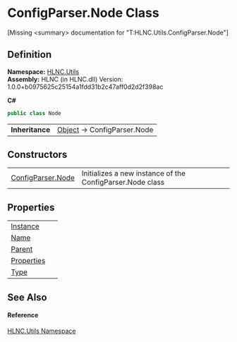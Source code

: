 # ConfigParser.Node Class


\[Missing &lt;summary&gt; documentation for "T:HLNC.Utils.ConfigParser.Node"\]



## Definition
**Namespace:** <a href="N_HLNC_Utils">HLNC.Utils</a>  
**Assembly:** HLNC (in HLNC.dll) Version: 1.0.0+b0975625c25154a1fdd31b2c47aff0d2d2f398ac

**C#**
``` C#
public class Node
```

<table><tr><td><strong>Inheritance</strong></td><td><a href="https://learn.microsoft.com/dotnet/api/system.object" target="_blank" rel="noopener noreferrer">Object</a>  →  ConfigParser.Node</td></tr>
</table>



## Constructors
<table>
<tr>
<td><a href="M_HLNC_Utils_ConfigParser_Node__ctor">ConfigParser.Node</a></td>
<td>Initializes a new instance of the ConfigParser.Node class</td></tr>
</table>

## Properties
<table>
<tr>
<td><a href="P_HLNC_Utils_ConfigParser_Node_Instance">Instance</a></td>
<td> </td></tr>
<tr>
<td><a href="P_HLNC_Utils_ConfigParser_Node_Name">Name</a></td>
<td> </td></tr>
<tr>
<td><a href="P_HLNC_Utils_ConfigParser_Node_Parent">Parent</a></td>
<td> </td></tr>
<tr>
<td><a href="P_HLNC_Utils_ConfigParser_Node_Properties">Properties</a></td>
<td> </td></tr>
<tr>
<td><a href="P_HLNC_Utils_ConfigParser_Node_Type">Type</a></td>
<td> </td></tr>
</table>

## See Also


#### Reference
<a href="N_HLNC_Utils">HLNC.Utils Namespace</a>  
